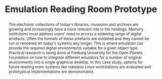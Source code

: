 ---
abstract: The electronic collections of today's libraries, museums and archives are
  growing and increasingly have a more relevant role in the holdings. Memory institutions
  must address users' need to access a widening range of digital artefacts. Often
  the formats of those artefacts are outdated and they cannot be run or rendered on
  today's systems any longer. This is where emulation can provide the required digital
  environments suitable for a given object type. Practical research is being done
  at Freiburg University for the Open Planets Foundation on how to integrate different
  emulators for a number of original environments into a single graphical desktop.
  In this case study, options for future reading room systems like stateless Linux
  workstations are evaluated and prototypical implementations are demonstrated.
creators:
- Schmelzer, Sebastian
- Rechert, Klaus
- von Suchodoletz, Dirk
date: null
document_url: https://services.phaidra.univie.ac.at/api/object/o:294259/download
grand_parent: iPRES
institutions: []
keywords:
- singapore
landing_page_url: https://phaidra.univie.ac.at/o:294259
language: eng
layout: publication
license: CC BY-SA 3.0 AT
notes_url: null
parent: iPRES 2011
publication_type: paper
size: 643961
slides_url: null
source_name: iPRES
title: Emulation Reading Room Prototype
year: 2011
---